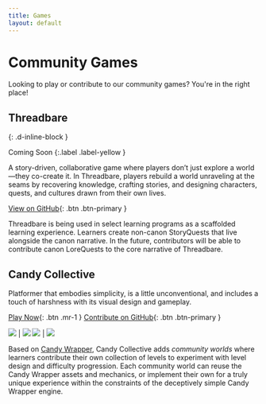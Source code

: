 ```yaml
---
title: Games
layout: default
---
```


# Community Games

Looking to play or contribute to our community games? You're in the right place!

## Threadbare
{: .d-inline-block }

Coming Soon
{:.label .label-yellow }

A story-driven, collaborative game where players don’t just explore a world—they co-create it. In Threadbare, players rebuild a world unraveling at the seams by recovering knowledge, crafting stories, and designing characters, quests, and cultures drawn from their own lives.

<!--
[Play Now](https://endlessm.github.io/threadbare/){: .btn .mr-1 }
-->
[View on GitHub](https://github.com/endlessm/threadbare){: .btn .btn-primary }

Threadbare is being used in select learning programs as a scaffolded learning experience. Learners create non-canon StoryQuests that live alongside the canon narrative. In the future, contributors will be able to contribute canon LoreQuests to the core narrative of Threadbare.

## Candy Collective

Platformer that embodies simplicity, is a little unconventional, and includes a touch of harshness with its visual design and gameplay.

[Play Now](https://endlessm.github.io/candy-collective/){: .btn .mr-1 }
[Contribute on GitHub](https://github.com/endlessm/candy-collective){: .btn .btn-primary }

![](../assets/images/games/candy-collective/title.png)     | ![](../assets/images/games/candy-collective/candy-wrapper.png)
![](../assets/images/games/candy-collective/community.png) | ![](../assets/images/games/candy-collective/world-1.png)

Based on [Candy Wrapper](https://github.com/HarmonyHoney/CandyWrapper), Candy Collective adds _community worlds_ where learners contribute their own collection of levels to experiment with level design and difficulty progression. Each community world can reuse the Candy Wrapper assets and mechanics, or implement their own for a truly unique experience within the constraints of the deceptively simple Candy Wrapper engine.
